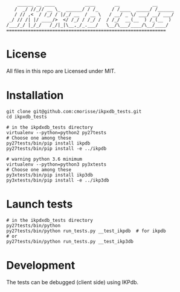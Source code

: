 
        ______ __ ____           ____       __            __      
       /  _/ //_// __ \_  ______/ / /_     / /____  _____/ /______
       / // ,<  / /_/ / |/_/ __  / __ \   / __/ _ \/ ___/ __/ ___/
     _/ // /| |/ ____/>  </ /_/ / /_/ /  / /_/  __(__  ) /_(__  ) 
    /___/_/ |_/_/   /_/|_|\__,_/_.___/   \__/\___/____/\__/____/  
    ===========================================================
   

License
=======

All files in this repo are Licensed under MIT.


 Installation
 ============
 
 
    git clone git@github.com:cmorisse/ikpxdb_tests.git
    cd ikpxdb_tests
    
    # in the ikpdxdb_tests directory
    virtualenv --python=python2 py27tests
    # Choose one among these
    py27tests/bin/pip install ikpdb
    py27tests/bin/pip install -e ../ikpdb

    # warning python 3.6 minimum
    virtualenv --python=python3 py3xtests
    # Choose one among these
    py3xtests/bin/pip install ikp3db
    py3xtests/bin/pip install -e ../ikp3db
    
Launch tests
============

    # in the ikpdxdb_tests directory
    py27tests/bin/python 
    py27tests/bin/python run_tests.py __test_ikpdb  # for ikpdb 
    # or 
    py27tests/bin/python run_tests.py __test_ikp3db


Development
===========

The tests can be debugged (client side) using IKPdb.


